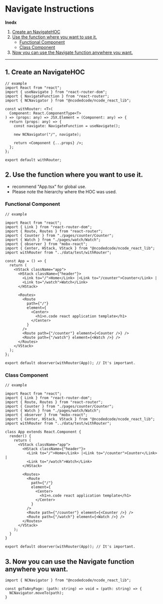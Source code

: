 # Navigate Instructions

**Inedx**

1. [Create an NavigateHOC](#use1)
2. [Use the function where you want to use it.](#use2)
    - [Functional Component](#use2-1)
    - [Class Component](#use2-2)
3. [Now you can use the Navigate function anywhere you want.](#use3)

---

## 1. Create an NavigateHOC <a id="use1"></a>

```tsx
// example
import React from "react";
import { useNavigate } from "react-router-dom";
import { NavigateFunction } from "react-router";
import { NCNavigator } from "@ncodedcode/ncode_react_lib";

const withRouter: <T>(
  Component: React.ComponentType<T>
) => (props: any) => JSX.Element = (Component: any) => {
  return (props: any) => {
    const navigate: NavigateFunction = useNavigate();

    new NCNavigator("/", navigate);

    return <Component {...props} />;
  };
};

export default withRouter;
```



## 2. Use the function where you want to use it.  <a id="use2"></a>
- recommend "App.tsx" for global use.
- Please note the hierarchy where the HOC was used.


### Functional Component  <a id="use2-1"></a>

```tsx
// example

import React from "react";
import { Link } from "react-router-dom";
import { Route, Routes } from "react-router";
import { Counter } from "./pages/counter/Counter";
import { Watch } from "./pages/watch/Watch";
import { observer } from "mobx-react";
import { Center, HStack, VStack } from "@ncodedcode/ncode_react_lib";
import withRouter from "../data/test/withRouter";

const App = () => {
  return (
    <VStack className="app">
      <HStack className={"header"}>
        <Link to="/">Home</Link> |<Link to="/counter">Counter</Link> |
        <Link to="/watch">Watch</Link>
      </HStack>

      <Routes>
        <Route
          path={"/"}
          element={
            <Center>
              <h1>n.code react application template</h1>
            </Center>
          }
        />
        <Route path={"/counter"} element={<Counter />} />
        <Route path={"/watch"} element={<Watch />} />
      </Routes>
    </VStack>
  );
};

export default observer(withRouter(App)); // It's important.
```

### Class Component  <a id="use2-2"></a>

```tsx
// example

import React from "react";
import { Link } from "react-router-dom";
import { Route, Routes } from "react-router";
import { Counter } from "./pages/counter/Counter";
import { Watch } from "./pages/watch/Watch";
import { observer } from "mobx-react";
import { Center, HStack, VStack } from "@ncodedcode/ncode_react_lib";
import withRouter from "../data/test/withRouter";

class App extends React.Component {
  render() {
    return (
      <VStack className="app">
        <HStack className={"header"}>
          <Link to="/">Home</Link> |<Link to="/counter">Counter</Link> |
          <Link to="/watch">Watch</Link>
        </HStack>

        <Routes>
          <Route
            path={"/"}
            element={
              <Center>
                <h1>n.code react application template</h1>
              </Center>
            }
          />
          <Route path={"/counter"} element={<Counter />} />
          <Route path={"/watch"} element={<Watch />} />
        </Routes>
      </VStack>
    );
  }
}

export default observer(withRouter(App)); // It's important.
```



## 3. Now you can use the Navigate function anywhere you want.  <a id="use3"></a>

```tsx
import { NCNavigator } from "@ncodedcode/ncode_react_lib";

const goToAnyPage: (path: string) => void = (path: string) => {
  NCNavigator.moveTo(path);
}
```

